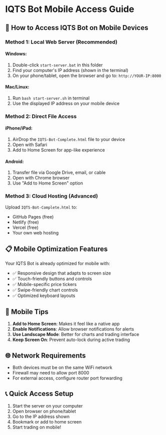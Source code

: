 # IQTS Bot Mobile Access Guide

## 📱 How to Access IQTS Bot on Mobile Devices

### Method 1: Local Web Server (Recommended)

#### Windows:
1. Double-click `start-server.bat` in this folder
2. Find your computer's IP address (shown in the terminal)
3. On your phone/tablet, open the browser and go to: `http://YOUR-IP:8000`

#### Mac/Linux:
1. Run `bash start-server.sh` in terminal
2. Use the displayed IP address on your mobile device

### Method 2: Direct File Access

#### iPhone/iPad:
1. AirDrop the `IQTS-Bot-Complete.html` file to your device
2. Open with Safari
3. Add to Home Screen for app-like experience

#### Android:
1. Transfer file via Google Drive, email, or cable
2. Open with Chrome browser
3. Use "Add to Home Screen" option

### Method 3: Cloud Hosting (Advanced)

Upload `IQTS-Bot-Complete.html` to:
- GitHub Pages (free)
- Netlify (free)
- Vercel (free)
- Your own web hosting

## 📋 Mobile Optimization Features

Your IQTS Bot is already optimized for mobile with:
- ✅ Responsive design that adapts to screen size
- ✅ Touch-friendly buttons and controls
- ✅ Mobile-specific price tickers
- ✅ Swipe-friendly chart controls
- ✅ Optimized keyboard layouts

## 🔧 Mobile Tips

1. **Add to Home Screen**: Makes it feel like a native app
2. **Enable Notifications**: Allow browser notifications for alerts
3. **Use Landscape Mode**: Better for charts and trading interface
4. **Keep Screen On**: Prevent auto-lock during active trading

## 🌐 Network Requirements

- Both devices must be on the same WiFi network
- Firewall may need to allow port 8000
- For external access, configure router port forwarding

## 📞 Quick Access Setup

1. Start the server on your computer
2. Open browser on phone/tablet
3. Go to the IP address shown
4. Bookmark or add to home screen
5. Start trading on mobile!

